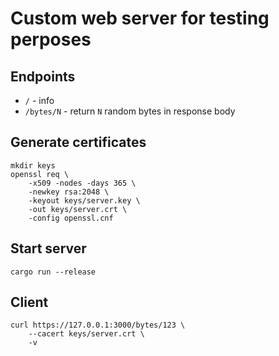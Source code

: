 # Custom web server for testing perposes

## Endpoints
- `/` - info
- `/bytes/N` - return `N` random bytes in response body

## Generate certificates

```shell
mkdir keys
openssl req \
    -x509 -nodes -days 365 \
    -newkey rsa:2048 \
    -keyout keys/server.key \
    -out keys/server.crt \
    -config openssl.cnf
```

## Start server

``` shell
cargo run --release
```

## Client

``` shell
curl https://127.0.0.1:3000/bytes/123 \
    --cacert keys/server.crt \
    -v
```
